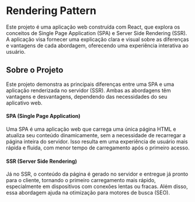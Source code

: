# Rendering Pattern

Este projeto é uma aplicação web construída com React, que explora os conceitos de Single Page Application (SPA) e Server Side Rendering (SSR). A aplicação visa fornecer uma explicação clara e visual sobre as diferenças e vantagens de cada abordagem, oferecendo uma experiência interativa ao usuário.

## Sobre o Projeto
Este projeto demonstra as principais diferenças entre uma SPA e uma aplicação renderizada no servidor (SSR). Ambas as abordagens têm vantagens e desvantagens, dependendo das necessidades do seu aplicativo web.

#### SPA (Single Page Application)
Uma SPA é uma aplicação web que carrega uma única página HTML e atualiza seu conteúdo dinamicamente, sem a necessidade de recarregar a página inteira do servidor. Isso resulta em uma experiência de usuário mais rápida e fluida, com menor tempo de carregamento após o primeiro acesso.

#### SSR (Server Side Rendering)
Já no SSR, o conteúdo da página é gerado no servidor e entregue já pronto para o cliente, tornando o primeiro carregamento mais rápido, especialmente em dispositivos com conexões lentas ou fracas. Além disso, essa abordagem ajuda na otimização para motores de busca (SEO).